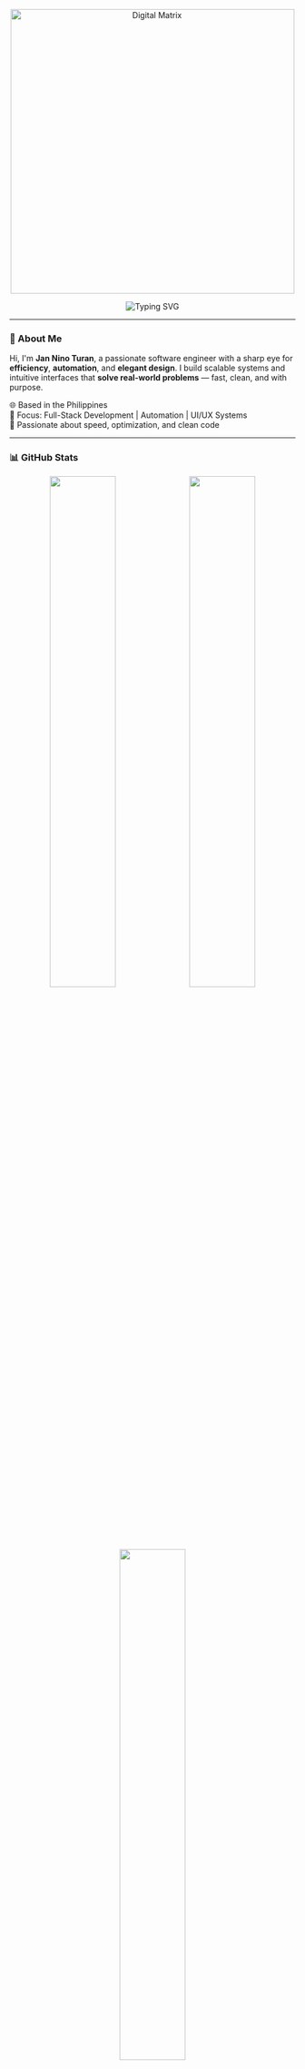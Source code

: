 <!-- 🧩 HEADER -->
<p align="center">
  <img src="https://media.giphy.com/media/v1.Y2lkPTc5MGI3NjExc3Jwczk4dmZmcGN1N2FzbWZ6aHF4NnE3Z2I2d3F1cWIya3ZndjA1YSZlcD12MV9naWZzX3NlYXJjaCZjdD1n/13HgwGsXF0aiGY/giphy.gif" width="500" alt="Digital Matrix" />
</p>

<p align="center">
  <img src="https://readme-typing-svg.demolab.com?font=Fira+Code&size=24&duration=3000&pause=1000&color=00A1D6&center=true&vCenter=true&width=700&lines=Jan+Nino+Turan+%7C+Software+Engineer;Crafting+Efficient+and+Scalable+Solutions;Expertise+in+Web+Development+and+Automation;Explore+My+Professional+Portfolio" alt="Typing SVG" />
</p>

---

### 🧠 About Me

Hi, I'm **Jan Nino Turan**, a passionate software engineer with a sharp eye for **efficiency**, **automation**, and **elegant design**. I build scalable systems and intuitive interfaces that **solve real-world problems** — fast, clean, and with purpose.

🌐 Based in the Philippines  
🧰 Focus: Full-Stack Development | Automation | UI/UX Systems  
🚀 Passionate about speed, optimization, and clean code  

---

### 📊 GitHub Stats

<p align="center">
  <img src="https://github-readme-stats.vercel.app/api?username=JanNinoTuran&show_icons=true&theme=radical&hide_border=true&custom_title=Development+Activity" width="48%" />
  <img src="https://github-readme-streak-stats.herokuapp.com/?user=JanNinoTuran&theme=radical&hide_border=true" width="48%" />
</p>
<p align="center">
  <img src="https://github-readme-stats.vercel.app/api/top-langs/?username=JanNinoTuran&layout=compact&theme=radical&hide_border=true&langs_count=6" width="48%" />
</p>

---

### 💡 Tech Stack & Tools

<p align="center">
  <img src="https://img.shields.io/badge/Node.js-339933?logo=node.js&logoColor=white&style=flat-square" />
  <img src="https://img.shields.io/badge/TypeScript-3178C6?logo=typescript&logoColor=white&style=flat-square" />
  <img src="https://img.shields.io/badge/Tailwind_CSS-38B2AC?logo=tailwind-css&logoColor=white&style=flat-square" />
  <img src="https://img.shields.io/badge/Figma-F24E1E?logo=figma&logoColor=white&style=flat-square" />
  <img src="https://img.shields.io/badge/MySQL-0078D6?logo=mysql&logoColor=white&style=flat-square" />
  <img src="https://img.shields.io/badge/Visual_Studio-5C2D91?logo=visual-studio&logoColor=white&style=flat-square" />
</p>

---

### 🚀 Featured Projects

<table>
  <tr>
    <td><strong>📍 L.I.G.T.A.S</strong></td>
    <td>
      Disaster Risk Reduction System for real-time alert and governance.<br/>
      <strong>Stack:</strong> Node.js, MySQL, TypeScript, Tailwind CSS<br/>
    </td>
  </tr>
  <tr>
    <td><strong>🍽️ Restaurant Ordering System</strong></td>
    <td>
      Windows-based order tracking & printing app using Visual Studio.<br/>
      <strong>Stack:</strong> Visual Studio 2012 (WinForms)<br/>
    </td>
  </tr>
  <tr>
    <td><strong>📸 UNISCANNER</strong></td>
    <td>
      QR-based attendance tracking for schools and organizations.<br/>
      <strong>Stack:</strong> TypeScript, Tailwind CSS, Node.js<br/>
    </td>
  </tr>
</table>

---

### 📬 Let's Connect

<p align="center">
  <a href="https://www.linkedin.com/in/jan-ni%C3%B1o-turan-6a9008374/"><img src="https://img.shields.io/badge/LinkedIn-Connect-0A66C2?logo=linkedin&logoColor=white&style=flat-square" /></a>
  <a href="mailto:turanjannino01@gmail.com"><img src="https://img.shields.io/badge/Email-Send-FF6B6B?logo=gmail&logoColor=white&style=flat-square" /></a>
</p>

---

### 🧭 Personal Motto

> **"Engineering the future through precision and innovation."**

---

